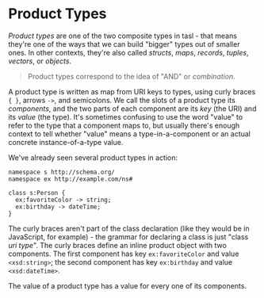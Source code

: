 # Product Types

_Product types_ are one of the two composite types in tasl - that means they're one of the ways that we can build "bigger" types out of smaller ones. In other contexts, they're also called _structs_, _maps_, _records_, _tuples_, _vectors_, or _objects_.

> Product types correspond to the idea of "AND" or _combination_.

A product type is written as map from URI keys to types, using curly braces `{ }`, arrows `->`, and semicolons. We call the slots of a product type its _components_, and the two parts of each component are its _key_ (the URI) and its _value_ (the type). It's sometimes confusing to use the word "value" to refer to the type that a component maps to, but usually there's enough context to tell whether "value" means a type-in-a-component or an actual concrete instance-of-a-type value.

We've already seen several product types in action:

```tasl
namespace s http://schema.org/
namespace ex http://example.com/ns#

class s:Person {
  ex:favoriteColor -> string;
  ex:birthday -> dateTime;
}
```

The curly braces aren't part of the class declaration (like they would be in JavaScript, for example) - the grammar for declaring a class is just "class _uri_ _type_". The curly braces define an inline product object with two components. The first component has key `ex:favoriteColor` and value `<xsd:string>`; the second component has key `ex:birthday` and value `<xsd:dateTime>`.

The value of a product type has a value for every one of its components.
